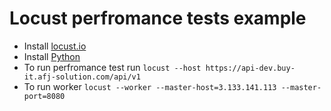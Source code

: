 # Locust perfromance tests example

- Install [locust.io](https://locust.io/)
- Install [Python](https://www.python.org/downloads/)
- To run perfromance test run `locust --host https://api-dev.buy-it.afj-solution.com/api/v1`
- To run worker `locust --worker --master-host=3.133.141.113 --master-port=8080`
